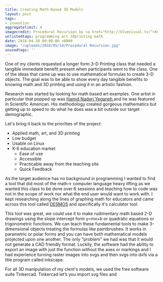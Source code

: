 ```yaml
---
title: Creating Math-Based 3D Models
layout: post
tags:
- invention
aggregatelimit: 4
imagecredit: Procedural Recursion by <a href="http://bluevisual.tv/">Kevin Weber</a>
unlistedtags: programming art 3dprinting math
date: 2018-04-30 00:00:00 +0000
image: "/uploads/2018/05/14/Procedural Recursion.jpg"
unusedtags: ''
---
```

One of my clients requested a longer form 3-D Printing class that needed a tangible immediate benefit present when participants went to the class. One of the ideas that came up was to use mathematical formulas to create 3-D objects. The goal was to be able to show every day tangible benefits to knowing math and 3D printing and using it in an artistic fashion. <!--excerpt-->

Research was started by looking for math based art examples. One artist in particular that popped up was <a href="https://www.scientificamerican.com/author/hamid-naderi-yeganeh/"> Hamid Naderi Yeganeh </a> and he was featured in Scientific American. His methodology created gorgeous mathematics but getting up to speed to do what he does was a bit outside our target demographic.

Let's bring it back to the priorities of the project:

* Applied math, art, and 3D printing
* Low budget
* Usable on Linux
* K-6 education market
  * Ease of use
  * Accessible
  * Practicable away from the teaching site
  * Quick Feedback

As the target audience has no background in programming I wanted to find a tool that did most of the math-> computer language  heavy lifting as we wanted this class to be done over 6 sessions and teaching how to code was not in the scope of work nor what the end user would want to work with. I kept researching along the lines of graphing math for educators and came across this tool called <a href="https://www.desmos.com/">DESMOS</a> and specifically it's calculator tool.

This tool was great, we could use it to make rudimentary math based 2-D drawings using the slope intercept form y=mx+b or quadratic equations or trigonometric functions. We can teach these fundamental tools to make 3-dimensional objects treating the formulas like paintbrushes. It works in parametric or polar forms and you can have both mathematical models projected upon one another. The only "problem" we had was that it would not generate a CAD friendly format. Luckily, the software had the ability to export an image with just the function without the axes or markings and I had experience turning raster images into svgs and then svgs into dxfs via a litle program called inkscape.

For all 3D manipulation  of my clent's models, we used the free software suite Tinkercad. Tinkercad let’s you import svg files and 